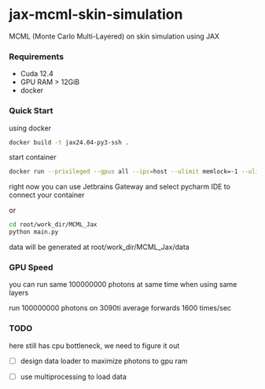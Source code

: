 # jax-mcml-skin-simulation
MCML (Monte Carlo Multi-Layered) on skin simulation using JAX

### Requirements
* Cuda 12.4
* GPU RAM > 12GiB
* docker

### Quick Start
using docker
```bash
docker build -t jax24.04-py3-ssh .
```
start container
```bash
docker run --privileged --gpus all --ipc=host --ulimit memlock=-1 --ulimit stack=67108864 -p 2222:22 -v .:/root/work_dir/MCML_Jax -d jax24.04-py3-ssh
```

right now you can use Jetbrains Gateway and select pycharm IDE to connect your container

or

```bash
cd root/work_dir/MCML_Jax
python main.py
```

data will be generated at root/work_dir/MCML_Jax/data


### GPU Speed
you can run same 100000000 photons at same time when using same layers

run 100000000 photons on 3090ti average forwards 1600 times/sec

### TODO
here still has cpu bottleneck, we need to figure it out
- [ ] design data loader to maximize photons to gpu ram
- [ ] use multiprocessing to load data


